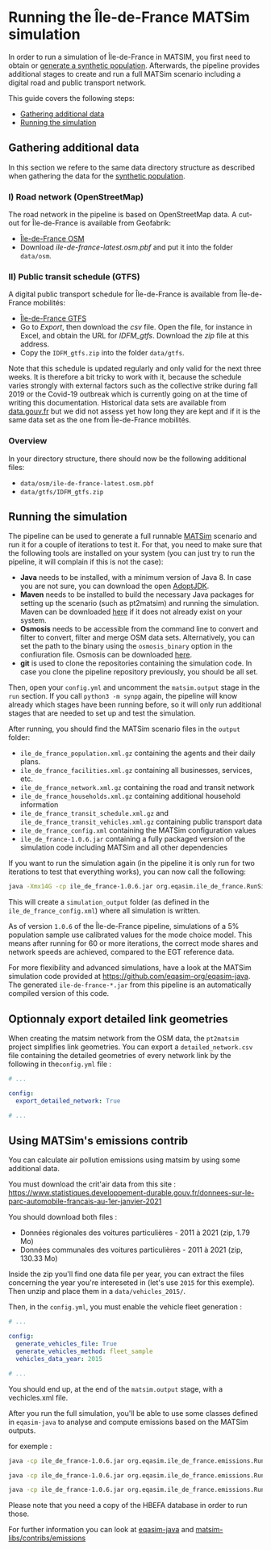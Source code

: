 # Running the Île-de-France MATSim simulation

In order to run a simulation of Île-de-France in MATSIM, you first need
to obtain or [generate a synthetic population](population.md). Afterwards, the
pipeline provides additional stages to create and run a full MATSim scenario
including a digital road and public transport network.

This guide covers the following steps:

- [Gathering additional data](#section-data)
- [Running the simulation](#section-simulation)

## <a name="section-data"></a>Gathering additional data

In this section we refere to the same data directory structure as described when
gathering the data for the [synthetic population](population.md).

### I) Road network (OpenStreetMap)

The road network in the pipeline is based on OpenStreetMap data.
A cut-out for Île-de-France is available from Geofabrik:

- [Île-de-France OSM](https://download.geofabrik.de/europe/france/ile-de-france.html)
- Download *ile-de-france-latest.osm.pbf* and put it into the folder `data/osm`.

### II) Public transit schedule (GTFS)

A digital public transport schedule for Île-de-France is available from Île-de-France mobilités:

- [Île-de-France GTFS](https://data.iledefrance-mobilites.fr/explore/dataset/offre-horaires-tc-gtfs-idfm/information/)
- Go to *Export*, then download the *csv* file. Open the file, for instance in Excel,
and obtain the URL for *IDFM_gtfs*. Download the *zip* file at this address.
- Copy the `IDFM_gtfs.zip` into the folder `data/gtfs`.

Note that this schedule is updated regularly and only valid for the next three
weeks. It is therefore a bit tricky to work with it, because the schedule varies
strongly with external factors such as the collective strike during fall 2019
or the Covid-19 outbreak which is currently going on at the time of writing
this documentation. Historical data sets are available from [data.gouv.fr](https://transport.data.gouv.fr/datasets/horaires-prevus-sur-les-lignes-de-transport-en-commun-dile-de-france-gtfs/) but
we did not assess yet how long they are kept and if it is the same data set as
the one from Île-de-France mobilités.

### Overview

In your directory structure, there should now be the following additional files:

- `data/osm/ile-de-france-latest.osm.pbf`
- `data/gtfs/IDFM_gtfs.zip`

## <a name="section-simulation">Running the simulation

The pipeline can be used to generate a full runnable [MATSim](https://matsim.org/)
scenario and run it for a couple of iterations to test it. For that, you need
to make sure that the following tools are installed on your system (you can just
try to run the pipeline, it will complain if this is not the case):

- **Java** needs to be installed, with a minimum version of Java 8. In case
you are not sure, you can download the open [AdoptJDK](https://adoptopenjdk.net/).
- **Maven** needs to be installed to build the necessary Java packages for setting
up the scenario (such as pt2matsim) and running the simulation. Maven can be
downloaded [here](https://maven.apache.org/) if it does not already exist on
your system.
- **Osmosis** needs to be accessible from the command line to convert and filter
to convert, filter and merge OSM data sets. Alternatively, you can set the path
to the binary using the `osmosis_binary` option in the confiuration file. Osmosis
can be downloaded [here](https://wiki.openstreetmap.org/wiki/Osmosis).
- **git** is used to clone the repositories containing the simulation code. In
case you clone the pipeline repository previously, you should be all set.

Then, open your `config.yml` and uncomment the `matsim.output` stage in the
`run` section. If you call `python3 -m synpp` again, the pipeline will know
already which stages have been running before, so it will only run additional
stages that are needed to set up and test the simulation.

After running, you should find the MATSim scenario files in the `output`
folder:

- `ile_de_france_population.xml.gz` containing the agents and their daily plans.
- `ile_de_france_facilities.xml.gz` containing all businesses, services, etc.
- `ile_de_france_network.xml.gz` containing the road and transit network
- `ile_de_france_households.xml.gz` containing additional household information
- `ile_de_france_transit_schedule.xml.gz` and `ile_de_france_transit_vehicles.xml.gz` containing public transport data
- `ile_de_france_config.xml` containing the MATSim configuration values
- `ile_de_france-1.0.6.jar` containing a fully packaged version of the simulation code including MATSim and all other dependencies

If you want to run the simulation again (in the pipeline it is only run for
two iterations to test that everything works), you can now call the following:

```bash
java -Xmx14G -cp ile_de_france-1.0.6.jar org.eqasim.ile_de_france.RunSimulation --config-path ile_de_france_config.xml
```

This will create a `simulation_output` folder (as defined in the `ile_de_france_config.xml`)
where all simulation is written.

As of version `1.0.6` of the Île-de-France pipeline, simulations of a 5% population sample use calibrated values for the mode choice model. This means after running for 60 or more iterations, the correct mode shares and network speeds are achieved, compared to the EGT reference data.

For more flexibility and advanced simulations, have a look at the MATSim
simulation code provided at https://github.com/eqasim-org/eqasim-java. The generated
`ile-de-france-*.jar` from this pipeline is an automatically compiled version of
this code.

## <a name="section-data"></a>Optionnaly export detailed link geometries

When creating the matsim network from the OSM data, the `pt2matsim` project simplifies link geometries.
You can export a `detailed_network.csv` file containing the detailed geometries of every network link by the following in the`config.yml` file :

```yaml
# ...

config:
  export_detailed_network: True

# ...
```

## <a name="section-data"></a>Using MATSim's emissions contrib

You can calculate air pollution emissions using matsim by using some additional data.

You must download the crit'air data from this site : https://www.statistiques.developpement-durable.gouv.fr/donnees-sur-le-parc-automobile-francais-au-1er-janvier-2021


You should download both files :

 - Données régionales des voitures particulières - 2011 à 2021 (zip, 1.79 Mo)
 - Données communales des voitures particulières - 2011 à 2021 (zip, 130.33 Mo)

Inside the zip you'll find one data file per year, you can extract the files concerning the year you're intereseted in (let's use `2015` for this exemple). Then unzip and place them in a `data/vehicles_2015/`.

Then, in the `config.yml`, you must enable the vehicle fleet generation : 

```yaml
# ...

config:
  generate_vehicles_file: True
  generate_vehicles_method: fleet_sample
  vehicles_data_year: 2015

# ...
```

You should end up, at the end of the `matsim.output` stage, with a vechicles.xml file.

After you run the full simulation, you'll be able to use some classes defined in `eqasim-java` to analyse and compute emissions based on the MATSim outputs.

for exemple : 

```bash
java -cp ile_de_france-1.0.6.jar org.eqasim.ile_de_france.emissions.RunComputeEmissionsEvents --config-path config.xml --hbefa-cold-avg ./EFA_ColdStart_Vehcat_2015_Cold_Average.csv --hbefa-hot-avg ./EFA_HOT_Vehcat_2015_Hot_Average.csv --hbefa-cold-detailed ./EFA_ColdStart_Subsegm_2015_Cold_Detailed.csv --hbefa-hot-detailed ./EFA_HOT_Subsegm_2015_Hot_Detailed.csv
```

```bash
java -cp ile_de_france-1.0.6.jar org.eqasim.ile_de_france.emissions.RunExportEmissionsNetwork --config-path config.xml --time-bin-size 3600
```

```bash
java -cp ile_de_france-1.0.6.jar org.eqasim.ile_de_france.emissions.RunComputeEmissionsGrid --config-path config.xml --domain-shp-path idf_2154.shp
```

Please note that you need a copy of the HBEFA database in order to run those.

For further information you can look at [eqasim-java](https://github.com/eqasim-org/eqasim-java) and [matsim-libs/contribs/emissions](https://github.com/matsim-org/matsim-libs/tree/master/contribs/emissions)